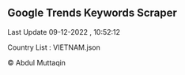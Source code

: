 

## Google Trends Keywords Scraper 
 
Last Update 09-12-2022 , 10:52:12

Country List :
VIETNAM.json



© Abdul Muttaqin 
